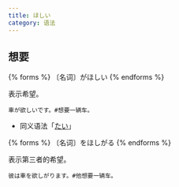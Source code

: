 ```yaml
---
title: ほしい
category: 语法
---
```


## 想要

{% forms %}
〔名词〕がほしい
{% endforms %}

表示希望。

```example
車が欲しいです。#想要一辆车。
```

- 同义语法「[たい](../tai)」

{% forms %}
〔名词〕をほしがる
{% endforms %}

表示第三者的希望。

```example
彼は車を欲しがります。#他想要一辆车。
```
